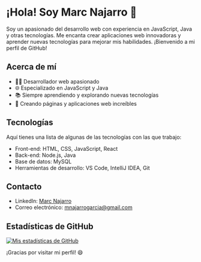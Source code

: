 # ¡Hola! Soy Marc Najarro 👋

Soy un apasionado del desarrollo web con experiencia en JavaScript, Java y otras tecnologías. Me encanta crear aplicaciones web innovadoras y aprender nuevas tecnologías para mejorar mis habilidades. ¡Bienvenido a mi perfil de GitHub!

## Acerca de mí

- 👨‍💻 Desarrollador web apasionado
- 🌐 Especializado en JavaScript y Java
- 📚 Siempre aprendiendo y explorando nuevas tecnologías
- 🚀 Creando páginas y aplicaciones web increíbles

## Tecnologías

Aquí tienes una lista de algunas de las tecnologías con las que trabajo:

- Front-end: HTML, CSS, JavaScript, React
- Back-end: Node.js, Java
- Base de datos: MySQL
- Herramientas de desarrollo: VS Code, IntelliJ IDEA, Git

## Contacto

- LinkedIn: [Marc Najarro](www.linkedin.com/in/marc-najarro-2a8468222)
- Correo electrónico: mnajarrogarcia@gmail.com

## Estadísticas de GitHub

[![Mis estadísticas de GitHub](https://github-readme-stats.vercel.app/api?username=MarcNajarroGarcia&show_icons=true&theme=dark)](https://github.com/MarcNajarroGarcia/github-readme-stats)

¡Gracias por visitar mi perfil! 😄
